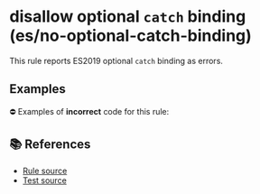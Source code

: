 # disallow optional `catch` binding (es/no-optional-catch-binding)

This rule reports ES2019 optional `catch` binding as errors.

## Examples

⛔ Examples of **incorrect** code for this rule:

<eslint-playground type="bad" code="/*eslint es/no-optional-catch-binding: error */
try {
    f()
} catch {
    g()
}
" />

## 📚 References

- [Rule source](https://github.com/mysticatea/eslint-plugin-es/blob/v3.0.1/lib/rules/no-optional-catch-binding.js)
- [Test source](https://github.com/mysticatea/eslint-plugin-es/blob/v3.0.1/tests/lib/rules/no-optional-catch-binding.js)
